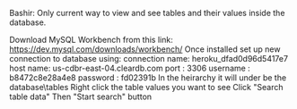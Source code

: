 Bashir:
Only current way to view and see tables 
and their values inside the database.

Download MySQL Workbench from this link:
    https://dev.mysql.com/downloads/workbench/
Once installed set up new connection to database using:
    connection name: heroku_dfad0d96d5417e7
    host name: us-cdbr-east-04.cleardb.com
    port : 3306
    username : b8472c8e28a4e8
    password : fd02391b
In the heirarchy it will under be the database\tables
Right click the table values you want to see
Click "Search table data"
Then "Start search" button
